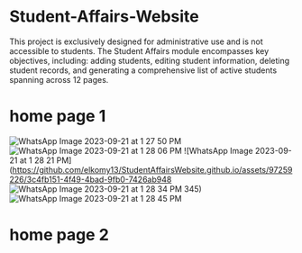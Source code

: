 # Student-Affairs-Website
This project is exclusively designed for administrative use and is not accessible to students. The Student Affairs module encompasses key objectives, including: adding students, editing student information, deleting student records, and generating a comprehensive list of active students spanning across 12 pages.

# home page 1 

![WhatsApp Image 2023-09-21 at 1 27 50 PM](https://github.com/elkomy13/StudentAffairsWebsite.github.io/assets/97259226/7aa1bde4-e92b-4aa2-bf34-a66de9cd2c6e)
![WhatsApp Image 2023-09-21 at 1 28 06 PM](https://github.com/elkomy13/StudentAffairsWebsite.github.io/assets/97259226/b50ae47e-faac-4a72-8b42-4838a73a46f2)
![WhatsApp Image 2023-09-21 at 1 28 21 PM](https://github.com/elkomy13/StudentAffairsWebsite.github.io/assets/97259226/3c4fb151-4f49-4bad-9fb0-7426ab948
![WhatsApp Image 2023-09-21 at 1 28 34 PM](https://github.com/elkomy13/StudentAffairsWebsite.github.io/assets/97259226/6a205415-dd5c-40a7-a049-3ca4f68c6ebf)
345)
![WhatsApp Image 2023-09-21 at 1 28 45 PM](https://github.com/elkomy13/StudentAffairsWebsite.github.io/assets/97259226/09150c9e-53ee-4a4d-8225-cb83a46a8625)

# home page 2
